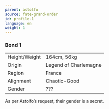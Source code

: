 ```yaml
---
parent: astolfo
source: fate-grand-order
id: profile-1
language: en
weight: 1
---
```


### Bond 1

<table>
  <tr><td>Height/Weight</td><td>164cm, 56kg</td></tr>
  <tr><td>Origin</td><td>Legend of Charlemagne</td></tr>
  <tr><td>Region</td><td>France</td></tr>
  <tr><td>Alignment</td><td>Chaotic-Good</td></tr>
  <tr><td>Gender</td><td>???</td></tr>
</table>

As per Astolfo’s request, their gender is a secret.
